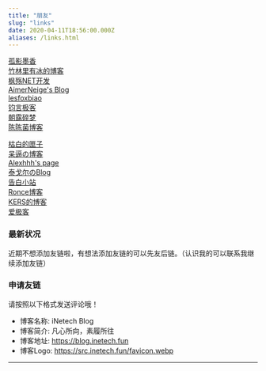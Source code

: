 ```yaml
---
title: "朋友"
slug: "links"
date: 2020-04-11T18:56:00.000Z
aliases: /links.html
---
```


[孤影墨香](https://www.gymxbl.com/)  
[竹林里有冰的博客](https://zhul.in)  
[枫殇NET开发](https://www.mapleflying.top)  
[AimerNeige's Blog](https://aimerneige.com/)  
[lesfoxbiao](https://foxlesbiao.github.io)  
[钧言极客](https://www.jinjun.top)  
[朝露碎梦](https://aibofan.com/)  
[陈陈菌博客](https://blog.glumi.cn)  

[枯白的匣子](https://kb.urbanemc.net/)  
[呆逼の博客](https://daibi-mua.github.io/)  
[Alexhhh's page](https://alexhhh.moe/)  
[泰戈尔のBlog](https://www.iftiger.com)  
[告白小站](https://www.5icfs.com)  
[Ronce博客](https://www.ronce.cc)  
[KERS的博客](https://www.52craft.cc/)  
[爱极客](https://www.aigeek.top/)  


### 最新状况
  近期不想添加友链啦，有想法添加友链的可以先友后链。（认识我的可以联系我继续添加友链）

### 申请友链
  请按照以下格式发送评论哦！
  - 博客名称: iNetech Blog
  - 博客简介: 凡心所向，素履所往
  - 博客地址: https://blog.inetech.fun
  - 博客Logo: https://src.inetech.fun/favicon.webp

----------
